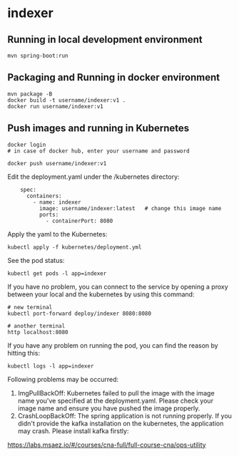# indexer

## Running in local development environment

```
mvn spring-boot:run
```

## Packaging and Running in docker environment

```
mvn package -B
docker build -t username/indexer:v1 .
docker run username/indexer:v1
```

## Push images and running in Kubernetes

```
docker login 
# in case of docker hub, enter your username and password

docker push username/indexer:v1
```

Edit the deployment.yaml under the /kubernetes directory:
```
    spec:
      containers:
        - name: indexer
          image: username/indexer:latest   # change this image name
          ports:
            - containerPort: 8080

```

Apply the yaml to the Kubernetes:
```
kubectl apply -f kubernetes/deployment.yml
```

See the pod status:
```
kubectl get pods -l app=indexer
```

If you have no problem, you can connect to the service by opening a proxy between your local and the kubernetes by using this command:
```
# new terminal
kubectl port-forward deploy/indexer 8080:8080

# another terminal
http localhost:8080
```

If you have any problem on running the pod, you can find the reason by hitting this:
```
kubectl logs -l app=indexer
```

Following problems may be occurred:

1. ImgPullBackOff:  Kubernetes failed to pull the image with the image name you've specified at the deployment.yaml. Please check your image name and ensure you have pushed the image properly.
1. CrashLoopBackOff: The spring application is not running properly. If you didn't provide the kafka installation on the kubernetes, the application may crash. Please install kafka firstly:

https://labs.msaez.io/#/courses/cna-full/full-course-cna/ops-utility

